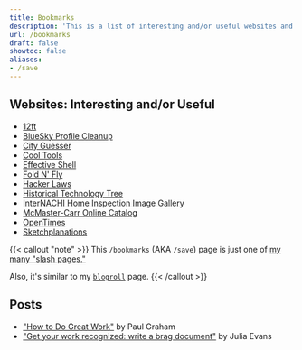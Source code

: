 ```yaml
---
title: Bookmarks
description: 'This is a list of interesting and/or useful websites and posts I have bookmarked.'
url: /bookmarks
draft: false
showtoc: false
aliases:
- /save
---
```

## Websites: Interesting and/or Useful

- [12ft](https://12ft.io/)
- [BlueSky Profile Cleanup](https://bsky.jazco.dev/cleanup)
- [City Guesser](https://virtualvacation.us/guess)
- [Cool Tools](https://kk.org/cooltools/)
- [Effective Shell](https://effective-shell.com/)
- [Fold N' Fly](https://www.foldnfly.com/)
- [Hacker Laws](https://hacker-laws.com/)
- [Historical Technology Tree](https://www.historicaltechtree.com/)
- [InterNACHI Home Inspection Image Gallery](https://www.nachi.org/gallery/)
- [McMaster-Carr Online Catalog](https://www.mcmaster.com/)
- [OpenTimes](https://opentimes.org/)
- [Sketchplanations](https://sketchplanations.com/)

{{< callout "note" >}}
This `/bookmarks` (AKA `/save`) page is just one of [my many "slash pages."](/slashes)

Also, it's similar to my [`blogroll`](/blogroll) page.
{{< /callout >}}

## Posts

- ["How to Do Great Work"](https://www.paulgraham.com/greatwork.html) by Paul Graham
- ["Get your work recognized: write a brag document"](https://jvns.ca/blog/brag-documents/) by Julia Evans
